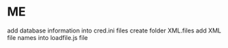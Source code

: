 # ME

add database information into cred.ini files
create folder XML.files
add XML file names into loadfile.js file
